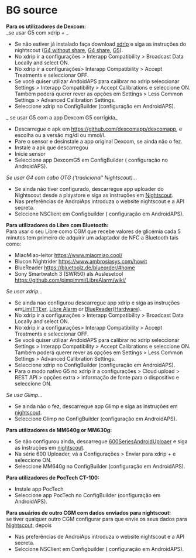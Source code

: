 # BG source

**Para os utilizadores de Dexcom:**   
_se usar G5 com xdrip + _  


* Se não estiver já instalado faça download [xdrip](https://github.com/NightscoutFoundation/xDrip) e siga as instruções do nightscout ([G4 without share](http://www.nightscout.info/wiki/welcome/nightscout-with-xdrip-wireless-bridge), [G4 share](http://www.nightscout.info/wiki/welcome/nightscout-with-xdrip-and-dexcom-share-wireless), [G5](http://www.nightscout.info/wiki/welcome/nightscout-with-xdrip-and-dexcom-share-wireless/xdrip-with-g5-support)).
* No xdrip ir a configurações > Interapp Compatibility > Broadcast Data Locally and select ON.
* No xdrip ir a configurações> Interapp Compatibility > Accept Treatments e seleccionar OFF.
* Se você quiser utilizar AndoidAPS para calibrar no xdrip seleccionar Settings > Interapp Compatibility > Accept Calibrations e seleccione ON. Também poderá querer rever as opções em Settings > Less Common Settings > Advanced Calibration Settings.
* Seleccione xdrip no ConfigBuilder (configuração em AndroidAPS).

_ se usar G5 com a app Dexcom G5 corrigida_  


* Descarregue o apk em <https://github.com/dexcomapp/dexcomapp>, e escolha ou a versão mg/dl ou mmol/l.
* Pare o sensor e desinstale a app original Dexcom, se ainda não o fez.
* Instale a apk que descarregou
* Inicie sensor
* Seleccione app DexcomG5 em ConfigBuilder ( configuração no AndroidAPS).

_Se usar G4 com cabo OTG ('tradicional' Nightscout)…_  


* Se ainda não tiver configurado, descarregue app uploader do Nightscout desde a playstore e siga as instruções em [Nightscout](http://www.nightscout.info/wiki/welcome/basic-requirements).
* Nas preferências de AndroiAps introduza o website nightscout e a API secreta.
* Selccione NSClient em Configbuilder ( configuração em AndroidAPS).

**Para utilizadores do Libre com Bluetooth:**  
Para usar o seu Libre como CGM que recebe valores de glicémia cada 5 minutos tem primeiro de adquirir um adaptador de NFC a Bluetooth tais como:

* MiaoMiao-leitor <https://www.miaomiao.cool/>
* Blucon Nightrider <https://www.ambrosiasys.com/howit>
* BlueReader <https://bluetoolz.de/blueorder/#home>
* Sony Smartwatch 3 (SWR50) als Auslesetool <https://github.com/pimpimmi/LibreAlarm/wiki/>

_Se usar xdrip..._  


* Se ainda nao configurou descarregue app xdrip e siga as instruções em[LimiTTEer](https://github.com/JoernL/LimiTTer), [Libre Alarm](https://github.com/pimpimmi/LibreAlarm/wiki) or [BlueReader](https://unendlichkeit.net/wordpress/?p=680&lang=en)([Hardware](https://bluetoolz.de/wordpress/)).
* No xdrip ir a configurações > Interapp Compatibility > Broadcast Data Locally and select ON.
* No xdrip ir a configurações> Interapp Compatibility > Accept Treatments e seleccionar OFF.
* Se você quiser utilizar AndoidAPS para calibrar no xdrip seleccionar Settings > Interapp Compatibility > Accept Calibrations e seleccione ON. Também poderá querer rever as opções em Settings > Less Common Settings > Advanced Calibration Settings.
* Seleccione xdrip no ConfigBuilder (configuração em AndroidAPS).
* Para o modo nativo G5 no xdrip ir a configurações > Cloud upload > REST API > opções extra > informação de fonte para o dispositivo e seleccione ON.

_Se usa Glimp..._  


* Se ainda não o fez, descarregue app Glimp e siga as instruções em [nightscout](http://www.nightscout.info/wiki/welcome/nightscout-for-libre).
* Seleccione Glimp no ConfigBuilder (configuração em AndroidAPS).

**Para utilizadores de MM640g or MM630g:**  


* Se não configurou ainda, descarregue [600SeriesAndroidUploaer](http://pazaan.github.io/600SeriesAndroidUploader/) e siga as instruções em [nightscout](http://www.nightscout.info/wiki/welcome/nightscout-and-medtronic-640g).
* Na série 600 Uploader, vá a Configurações > Enviar para xdrip + e seleccione ON.
* Seleccione MM640g no ConfigBuilder (configuração em AndroidAPS).

**Para utilizadores de PocTech CT-100:**  


* Instale app PocTech
* Seleccione app PocTech no ConfigBuilder (configuração em AndroidAPS).

**Para usuários de outro CGM com dados enviados para nightscout:**   
se tiver qualquer outro CGM configurar para que envie os seus dados para [Nightscout](http://www.nightscout.info), depois  


* Nas preferências de AndroiAps introduza o website nightscout e a API secreta.
* Selccione NSClient em Configbuilder ( configuração em AndroidAPS).